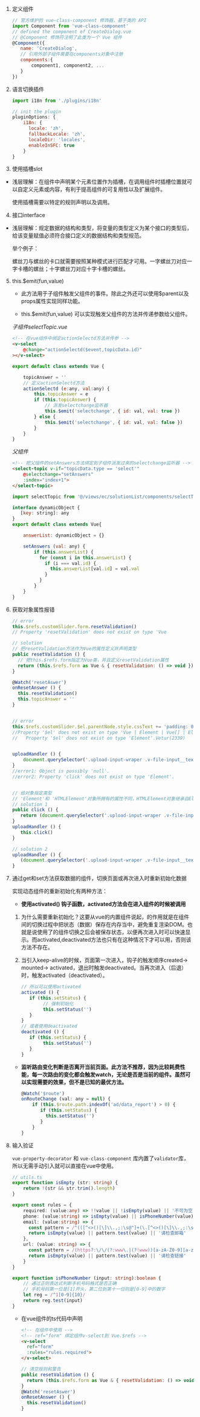 1. 定义组件
    ```js
    // 官方维护的 vue-class-component 修饰器，基于类的 API
    import Component from 'vue-class-component'
    // defined the component of CreateDialog.vue
    // @Component 修饰符注明了此类为一个 Vue 组件
    @Component({
       name: 'CreateDialog',
       // 引用外部子组件需要在components对象中注册
       components:{
           component1, component2, ...
       }
    })
    ```

2. 语言切换插件
   ```js
   import i18n from './plugins/i18n'

   // init the plugin
   pluginOptions: {
       i18n: {
         locale: 'zh',
         fallbackLocale: 'zh',
         localeDir: 'locales',
         enableInSFC: true
       }
   }
   ```

3. 使用插槽slot

- 浅层理解：在组件中声明某个元素位置作为插槽，在调用组件时插槽位置就可以自定义元素或内容，有利于提高组件的可复用性以及扩展组件。

    使用插槽需要以特定的规则声明以及调用。

4. 接口interface

- 浅层理解：规定数据的结构和类型，将变量的类型定义为某个接口的类型后，给该变量赋值必须符合接口定义的数据结构和类型规范。

    举个例子：

    螺丝刀与螺丝的卡口就需要按照某种模式进行匹配才可用。一字螺丝刀对应一字卡槽的螺丝；十字螺丝刀对应十字卡槽的螺丝。


5. this.$emit(fun,value) 

    - 此方法用于子组件触发父组件的事件。除此之外还可以使用$parent以及props属性实现同样功能。

    - this.$emit(fun,value) 可以实现触发父组件的方法并传递参数给父组件。

    *子组件selectTopic.vue*
    ```html
    <!-- 在vue组件中绑定actionSelectd方法并传参 -->
    <v-select 
        @change="actionSelectd($event,topicData.id)"
    ></v-select>
    ```
    ```js
    export default class extends Vue {

        topicAnswer = ''
        // 定义actionSelectd方法
        actionSelectd (e:any, val:any) {
            this.topicAnswer = e
            if (this.topicAnswer) {
                // 派发selectchange监听器
                this.$emit('selectchange', { id: val, val: true })
            } else {
                this.$emit('selectchange', { id: val, val: false })
            }
        }
    }
    ```

    *父组件*
    ```html
    <!-- 把父组件的setAnswers方法绑定到子组件派发过来的selectchange监听器 -->
    <select-topic v-if="topicData.type == 'select'"
        @selectchange="setAnswers"
        :index="index+1">
    </select-topic>
    ```

    ```js
    import selectTopic from '@/views/ec/solutionList/components/selectTopic.vue'
    
    interface dynamicObject {
       [key: string]: any
    }
    export default class extends Vue{

        answerList: dynamicObject = {}

        setAnswers (val: any) {
            if (this.answerList) {
              for (const i in this.answerList) {
                if (i === val.id) {
                  this.answerList[val.id] = val.val
                }
              }
            }
        }
    }
    ```

6. 获取对象属性报错

    ```js
    // error
    this.$refs.customSlider.form.resetValidation()
    // Property 'resetValidation' does not exist on type 'Vue

    // solution
    // 把resetValidation方法作为Vue的属性定义并声明类型
    public resetValidation () {
      // 把this.$refs.form指定为Vue类，并且定义resetValidation属性
      return (this.$refs.form as Vue & { resetValidation: () => void }).resetValidation()
    }

    @Watch('resetAswer')
    onResetAnswer () {
      this.resetValidation()
      this.topicAnswer = ''
    }

    ```

    ```js

    // error
    this.$refs.customSlider.$el.parentNode.style.cssText += 'padding: 0 55px;'
    //Property '$el' does not exist on type 'Vue | Element | Vue[] | Element[]'.
    //   Property '$el' does not exist on type 'Element'.Vetur(2339)

    ```

    ```js

    uploadHandler () {
        document.querySelector('.upload-input-wraper .v-file-input__text').click()
    }
    //error1: Object is possibly 'null'.
    //error2: Property 'click' does not exist on type 'Element'.
    
    
    // 给对象指定类型
    // 'Element'和 'HTMLElement'对象所拥有的属性不同，HTMLElement对象继承自Element
    // solution 1
    public click () {
       return (document.querySelector('.upload-input-wraper .v-file-input__text') as HTMLElement).click()
    }
    uploadHandler () {
       this.click()
    }

    // solution 2
    uploadHandler () {
       (document.querySelector('.upload-input-wraper .v-file-input__text') as HTMLElement).click()
    }

    ```

7. 通过get和set方法获取数据的组件，切换页面或再次进入时重新初始化数据

    实现动态组件的重新初始化有两种方法：

    - **使用activated() 钩子函数，activated方法会在进入组件的时候被调用**

    1. 为什么需要重新初始化？这要从vue的内置组件<keep-alive>说起，<keep-alive>的作用就是在组件间的切换过程中把状态（数据）保存在内存当中，避免重复渲染DOM。也就是说使用了<keep-alive>的组件切换之后会被保存状态，以便再次进入时可以快速显示。而activated,deactivated方法也只有在这种情况下才可以用，否则该方法不存在。
    2. 当引入keep-alive的时候，页面第一次进入，钩子的触发顺序created-> mounted-> activated，退出时触发deactivated。当再次进入（后退）时，触发activated（deactivated）。

       ```js
       // 所以可以使用activated
       activated () {
          if (this.setStatus) {
               // 强制初始化
               this.setStatus('')
          }
       }
       // 或者使用deactivated
       deactivated () {
          if (this.setStatus) {
               this.setStatus('')
          }
       }
       ```

    - **监听路由变化判断是否离开当前页面。此方法不推荐，因为比较耗费性能，每一次路由的变化都会触发watch，无论是否是当前的组件。虽然可以实现需要的效果，但不是已知的最优方法。**

      ```js
      @Watch('$route')
      onRouteChange (val: any = null) {
          if (this.$route.path.indexOf('ad/data_report') > 0) {
             if (this.setStatus) {
               this.setStatus('')
             }
          }
      }

      ```

8. 输入验证

    `vue-property-decorator` 和 `vue-class-component` 库内置了`validator`库，所以无需手动引入就可以直接在vue中使用。

    ```ts
    // utils.ts
    export function isEmpty (str: string) {
        return !(str && str.trim().length)
    }

    export const rules = {
        required: (value:any) => !!value || !isEmpty(value) || '不可为空',
        phone: (value:string) => isEmpty(value) || isPhoneNumber(value) || '请检查手机号码',
        email: (value:string) => {
          const pattern = /^(([^<>()[\]\\.,;:\s@"]+(\.[^<>()[\]\\.,;:\s@"]+)*)|(".+"))@((\[[0-9]{1,3}\.[0-9]{1,3}\.[0-9]{1,3}\.[0-9]{1,3}])|(([a-zA-Z\-0-9]+\.)+[a-zA-Z]{2,}))$/
          return isEmpty(value) || pattern.test(value) || '请检查邮箱'
        },
        url: (value: string) => {
          const pattern = /(https?:\/\/(?:www\.|(?!www))[a-zA-Z0-9][a-zA-Z0-9-]+[a-zA-Z0-9]\.[^\s]{2,}|https?:\/\/(?:www\.|(?!www))[a-zA-Z0-9]+\.[^\s]{2,})/gi
          return isEmpty(value) || pattern.test(value) || '请检查链接'
        }
    }

    export function isPhoneNumber (input: string):boolean {
        // 通过正则表达式判断手机号码格式是否正确
        // 手机号码第一位是[1]开头，第二位到第十一位则是[0-9]中的数字
        let reg = /^1[0-9]{10}/
        return reg.test(input)
    }

    ```

    - 在vue组件的ts代码中声明
      ```html
      <!-- 在组件中使用 -->
      <!-- ref="form" 绑定组件v-select到 Vue.$refs -->
      <v-select
        ref="form" 
        :rules="rules.required">
      </v-select>
      ```
      ```js
      // 清空规则和警告
      public resetValidation () {
        return (this.$refs.form as Vue & { resetValidation: () => void }).resetValidation()
      }
      @Watch('resetAswer')
      onResetAnswer () {
        this.resetValidation()
      }
      ```



